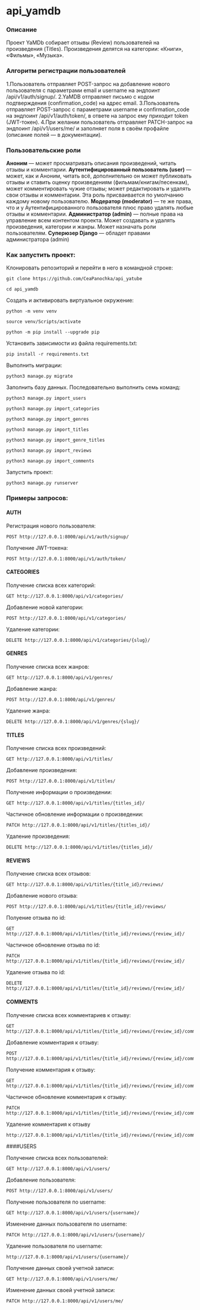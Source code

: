# api_yamdb

### Описание

Проект YaMDb собирает отзывы (Review) пользователей на произведения (Titles). Произведения делятся на категории: «Книги», «Фильмы», «Музыка».

### Алгоритм регистрации пользователей

1.Пользователь отправляет POST-запрос на добавление нового пользователя с параметрами email и username на эндпоинт /api/v1/auth/signup/.
2.YaMDB отправляет письмо с кодом подтверждения (confirmation_code) на адрес email.
3.Пользователь отправляет POST-запрос с параметрами username и confirmation_code на эндпоинт /api/v1/auth/token/, в ответе на запрос ему приходит token (JWT-токен).
4.При желании пользователь отправляет PATCH-запрос на эндпоинт /api/v1/users/me/ и заполняет поля в своём профайле (описание полей — в документации).

### Пользовательские роли

**Аноним** — может просматривать описания произведений, читать отзывы и комментарии.
**Аутентифицированный пользователь (user)** — может, как и Аноним, читать всё, дополнительно он может публиковать отзывы и ставить оценку произведениям (фильмам/книгам/песенкам), может комментировать чужие отзывы; может редактировать и удалять свои отзывы и комментарии. Эта роль присваивается по умолчанию каждому новому пользователю.
**Модератор (moderator)** — те же права, что и у Аутентифицированного пользователя плюс право удалять любые отзывы и комментарии.
**Администратор (admin)** — полные права на управление всем контентом проекта. Может создавать и удалять произведения, категории и жанры. Может назначать роли пользователям.
**Суперюзер Django** — обладет правами администратора (admin)

### Как запустить проект:

Клонировать репозиторий и перейти в него в командной строке:

```
git clone https://github.com/CeaPanochka/api_yatube
```

```
cd api_yamdb
```

Cоздать и активировать виртуальное окружение:

```
python -m venv venv
```

```
source venv/Scripts/activate
```

```
python -m pip install --upgrade pip
```

Установить зависимости из файла requirements.txt:

```
pip install -r requirements.txt
```

Выполнить миграции:

```
python3 manage.py migrate
```
Заполнить базу данных. Последовательно выполнить семь команд:

```
python3 manage.py import_users
```

```
python3 manage.py import_categories
```

```
python3 manage.py import_genres
```

```
python3 manage.py import_titles
```

```
python3 manage.py import_genre_titles
```

```
python3 manage.py import_reviews
```

```
python3 manage.py import_comments
```

Запустить проект:

```
python3 manage.py runserver
```


### Примеры запросов:

#### AUTH
Регистрация нового пользователя: 

```
POST http://127.0.0.1:8000/api/v1/auth/signup/
```

Получение JWT-токена: 

```
POST http://127.0.0.1:8000/api/v1/auth/token/
```

#### CATEGORIES
Получение списка всех категорий: 
```
GET http://127.0.0.1:8000/api/v1/categories/
```

Добавление новой категории:

```
POST http://127.0.0.1:8000/api/v1/categories/
```

Удаление категории:

```
DELETE http://127.0.0.1:8000/api/v1/categories/{slug}/
```

#### GENRES

Получение списка всех жанров:

```
GET http://127.0.0.1:8000/api/v1/genres/
```

Добавление жанра: 

```
POST http://127.0.0.1:8000/api/v1/genres/
```

Удаление жанра:

```
DELETE http://127.0.0.1:8000/api/v1/genres/{slug}/
```

#### TITLES

Получение списка всех произведений:

```
GET http://127.0.0.1:8000/api/v1/titles/
```

Добавление произведения:

```
POST http://127.0.0.1:8000/api/v1/titles/
```

Получение информации о произведении:

```
GET http://127.0.0.1:8000/api/v1/titles/{titles_id}/
```

Частичное обновление информации о произведении:

```
PATCH http://127.0.0.1:8000/api/v1/titles/{titles_id}/
```

Удаление произведения:

```
DELETE http://127.0.0.1:8000/api/v1/titles/{titles_id}/
```

#### REVIEWS

Получение списка всех отзывов:

```
GET http://127.0.0.1:8000/api/v1/titles/{title_id}/reviews/
```

Добавление нового отзыва:

```
POST http://127.0.0.1:8000/api/v1/titles/{title_id}/reviews/
```

Полуение отзыва по id:

```
GET http://127.0.0.1:8000/api/v1/titles/{title_id}/reviews/{review_id}/
```

Частичное обновление отзыва по id:

```
PATCH http://127.0.0.1:8000/api/v1/titles/{title_id}/reviews/{review_id}/
```

Удаление отзыва по id:

```
DELETE http://127.0.0.1:8000/api/v1/titles/{title_id}/reviews/{review_id}/
```

#### COMMENTS

Получение списка всех комментариев к отзыву:

```
GET http://127.0.0.1:8000/api/v1/titles/{title_id}/reviews/{review_id}/comments/
```

Добавление комментария к отзыву:

```
POST http://127.0.0.1:8000/api/v1/titles/{title_id}/reviews/{review_id}/comments/
```

Получение комментария к отзыву:

```
GET http://127.0.0.1:8000/api/v1/titles/{title_id}/reviews/{review_id}/comments/{comment_id}/
```

Частичное обновление комментария к отзыву:

```
PATCH http://127.0.0.1:8000/api/v1/titles/{title_id}/reviews/{review_id}/comments/{comment_id}/
```

Удаление комментария к отзыву

```
http://127.0.0.1:8000/api/v1/titles/{title_id}/reviews/{review_id}/comments/{comment_id}/
```

####USERS

Получение списка всех пользователей:

```
GET http://127.0.0.1:8000/api/v1/users/
```

Добавление пользователя:

```
POST http://127.0.0.1:8000/api/v1/users/
```

Получение пользователя по username:

```
GET http://127.0.0.1:8000/api/v1/users/{username}/
```

Изменение данных пользователя по username:

```
PATCH http://127.0.0.1:8000/api/v1/users/{username}/
```

Удаление пользователя по username:

```
http://127.0.0.1:8000/api/v1/users/{username}/
```

Получение данных своей учетной записи:

```
GET http://127.0.0.1:8000/api/v1/users/me/
```

Изменение данных своей учетной записи:

```
PATCH http://127.0.0.1:8000/api/v1/users/me/
```